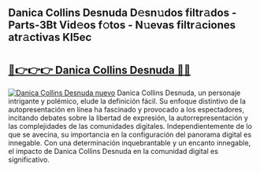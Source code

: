 ## Danica Collins Desnuda D𝚎sn𝚞dos filtr𝚊dos - Parts-3Bt Vid𝚎os f𝚘tos - N𝚞evas filtr𝚊ciones atr𝚊ctivas KI5ec

# <h2><a href="http://mbafo71.tromn.icu/?c=Danica+Collins+Desnuda">🔗👉👉👉 Danica Collins Desnuda 🔗🔗</a></h2>

[![Danica Collins Desnuda nuevo](https://i.imgur.com/pEAQMta.gif)](http://mbafo71.tromn.icu/?c=Danica+Collins+Desnuda)
Danica Collins Desnuda, un personaje intrigante y polémico, elude la definición fácil. Su enfoque distintivo de la autopresentación en línea ha fascinado y provocado a los espectadores, incitando debates sobre la libertad de expresión, la autorrepresentación y las complejidades de las comunidades digitales. Independientemente de lo que se avecina, su importancia en la configuración del panorama digital es innegable. Con una determinación inquebrantable y un encanto innegable, el impacto de Danica Collins Desnuda en la comunidad digital es significativo.
